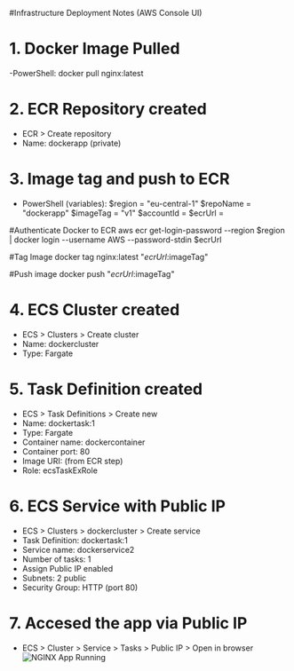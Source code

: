 #Infrastructure Deployment Notes (AWS Console UI)

# 1. Docker Image Pulled

-PowerShell: docker pull nginx:latest

# 2. ECR Repository created

 - ECR > Create repository
 - Name: dockerapp (private)

# 3. Image tag and push to ECR 

 - PowerShell (variables):
 $region = "eu-central-1"
 $repoName = "dockerapp"
 $imageTag = "v1"
 $accountId = 
 $ecrUrl = 

#Authenticate Docker to ECR
aws ecr get-login-password --region $region | docker login --username AWS --password-stdin $ecrUrl

#Tag Image
docker tag nginx:latest "$ecrUrl:$imageTag"

#Push image
docker push "$ecrUrl:$imageTag"

# 4. ECS Cluster created

 - ECS > Clusters > Create cluster
 - Name: dockercluster
 - Type: Fargate

# 5. Task Definition created

 - ECS > Task Definitions > Create new
 - Name: dockertask:1
 - Type: Fargate
 - Container name: dockercontainer
 - Container port: 80
 - Image URI: (from ECR step)
 - Role: ecsTaskExRole

# 6. ECS Service with Public IP

 - ECS > Clusters > dockercluster > Create service
 - Task Definition:  dockertask:1
 - Service name: dockerservice2
 - Number of tasks: 1
 - Assign Public IP enabled
 - Subnets: 2 public
 - Security Group: HTTP (port 80)

# 7. Accesed the app via Public IP

 - ECS > Cluster > Service > Tasks > Public IP > Open in browser
![NGINX App Running](nginx-screenshot.png)






















